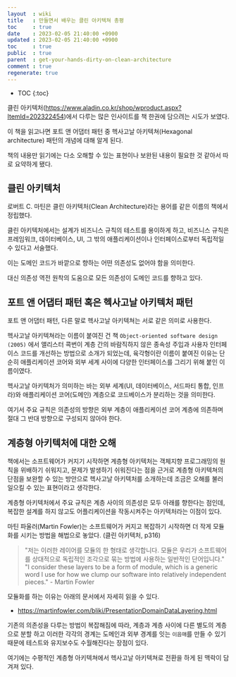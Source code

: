 ```yaml
---
layout  : wiki
title   : 만들면서 배우는 클린 아키텍쳐 총평
toc     : true
date    : 2023-02-05 21:40:00 +0900
updated : 2023-02-05 21:40:00 +0900
toc     : true
public  : true
parent  : get-your-hands-dirty-on-clean-architecture
comment : true
regenerate: true
---
```


* TOC
{:toc}

클린 아키텍처(https://www.aladin.co.kr/shop/wproduct.aspx?ItemId=202322454)에서 다루는 많은 인사이트를 책 한권에 담으려는 시도가 보였다.  

이 책을 읽고나면 포트 앤 어댑터 패턴 중 헥사고날 아키텍쳐(Hexagonal architecture) 패턴의 개념에 대해 알게 된다.  

책의 내용만 읽기에는 다소 오해할 수 있는 표현이나 보완된 내용이 필요한 것 같아서 따로 요약하게 됐다.

## 클린 아키텍처

로버트 C. 마틴은 클린 아키텍처(Clean Architecture)라는 용어를 같은 이름의 책에서 정립했다.  

클린 아키텍처에서는 설계가 비즈니스 규칙의 테스트를 용이하게 하고, 비즈니스 규칙은 프레임워크, 데이터베이스, UI, 그 밖의 애플리케이션이나 인터페이스로부터 독립적일 수 있다고 서술했다.  

이는 도메인 코드가 바깥으로 향하는 어떤 의존성도 없어야 함을 의미한다.  

대신 의존성 역전 원착의 도움으로 모든 의존성이 도메인 코드를 향하고 있다.  

## 포트 앤 어댑터 패턴 혹은 헥사고날 아키텍처 패턴

포트 앤 어댑터 패턴, 다른 말로 헥사고날 아키텍쳐는 서로 같은 의미로 사용한다.  

헥사고날 아키텍쳐라는 이름이 붙여진 건 책 `Object-oriented software design (2005)` 에서 앨리스터 콕번이 계층 간의 바람직하지 않은 종속성 주입과 사용자 인터페이스 코드를 개선하는 방법으로 소개가 되었는데, 육각형이란 이름이 붙여진 이유는 단순히 애플리케이션 코어와 외부 세계 사이에 다양한 인터페이스를 그리기 위해 붙인 이름이였다.  

헥사고날 아키텍처가 의미하는 바는 외부 세계(UI, 데이터베이스, 서드파티 통합, 인프라)와 애플리케이션 코어(도메인) 계층으로 코드베이스가 분리하는 것을 의미한다.  

여기서 주요 규칙은 의존성의 방향은 외부 계층이 애플리케이션 코어 계층에 의존하며 절대 그 반대 방향으로 구성되지 않아야 한다.  

## 계층형 아키텍처에 대한 오해

책에서는 소프트웨어가 커지기 시작하면 계층형 아키텍처는 객체지향 프로그래밍의 원칙을 위배하기 쉬워지고, 문제가 발생하기 쉬워진다는 점을 근거로 계층형 아키텍쳐의 단점을 보완할 수 있는 방안으로 헥사고날 아키텍처를 소개하는데 조금은 오해를 불러 일으킬 수 있는 표현이라고 생각한다.  

계층형 아키텍처에서 주요 규칙은 계층 사이의 의존성은 모두 아래를 향한다는 점인데, 복잡한 설계를 하지 않고도 어플리케이션을 작동시켜주는 아키텍처라는 이점이 있다.  

마틴 파울러(Martin Fowler)는 소프트웨어가 커지고 복잡하기 시작하면 더 작게 모듈화를 시키는 방법을 해법으로 놓았다. (클린 아키텍처, p316)  

> "저는 이러한 레이어를 모듈의 한 형태로 생각합니다. 모듈은 우리가 소프트웨어를 상대적으로 독립적인 조각으로 묶는 방법에 사용하는 일반적인 단어입니다." 
"I consider these layers to be a form of module, which is a generic word I use for how we clump our software into relatively independent pieces." - Martin Fowler

모듈화를 하는 이유는 아래의 문서에서 자세히 읽을 수 있다.  

- https://martinfowler.com/bliki/PresentationDomainDataLayering.html

기존의 의존성을 다루는 방법이 복잡해짐에 따라, 계층과 계층 사이에 다른 별도의 계층으로 분할 하고 이러한 각각의 경계는 도메인과 외부 경계를 잇는 `이음매`를 만들 수 있기 때문에 테스트와 유지보수도 수월해진다는 장점이 있다.  

여기에는 수평적인 계층형 아키텍쳐에서 헥사고날 아키텍쳐로 전환을 하게 된 맥락이 담겨져 있다.  
